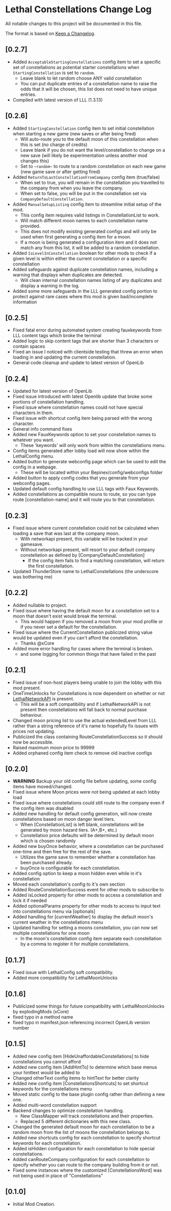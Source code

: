 # Lethal Constellations Change Log

All notable changes to this project will be documented in this file.
 
The format is based on [Keep a Changelog](http://keepachangelog.com/).

## [0.2.7]
 - Added ``AcceptableStartingConstellations`` config item to set a specific set of constellations as potential starter constellations when ``StartingConstellation`` is set to ``random``.
	- Leave blank to let random choose ANY valid constellation
	- You can put duplicate entries of a constellation name to raise the odds that it will be chosen, this list does not need to have unique entries.
 - Compiled with latest version of LLL (1.3.13)

## [0.2.6]
 - Added ``StartingConstellation`` config item to set initial constellation when starting a new game (new saves or after being fired)
	- Will auto-route you to the default moon of this constellation when this is set (no charge of credits)
	- Leave blank if you do not want the level/constellation to change on a new save (will likely be experimentation unless another mod changes this)
	- Set to ``~random~`` to route to a random constellation on each new game (new game save or after getting fired)
 - Added ``ReturnToLastConstellationFromCompany`` config item (true/false)
	- When set to true, you will remain in the constellation you travelled to the company from when you leave the company.
	- When set to false, you will be put in the constellation set via ``CompanyDefaultConstellation``.
 - Added ``ManualSetupListing`` config item to streamline initial setup of the mod.
	- This config item requires valid listings in ConstellationList to work.
	- Will match different moon names to each constellation name provided.
	- This does not modify existing generated configs and will only be used when first generating a config item for a moon.
	- If a moon is being generated a configuration item and it does not match any from this list, it will be added to a random constellation.
 - Added ``IsLevelInConstellation`` boolean for other mods to check if a given level is within either the current constellation or a specific constellation
 - Added safeguards against duplicate constellation names, including a warning that displays when duplicates are detected.
	- Will clean internal constellation names listing of any duplicates and display a warning in the log.
 - Added some more safeguards in the LLL generated config portion to protect against rare cases where this mod is given bad/incomplete information

## [0.2.5]
 - Fixed fatal error during automated system creating fauxkeywords from LLL content tags which broke the terminal
 - Added logic to skip content tags that are shorter than 3 characters or contain spaces
 - Fixed an issue I noticed with clientside testing that threw an error when loading in and updating the current constellation.
 - General code cleanup and update to latest version of OpenLib

## [0.2.4]
 - Updated for latest version of OpenLib
 - Fixed issue introduced with latest Openlib update that broke some portions of constellation handling.
 - Fixed issue where constellation names could not have special characters in them.
 - Fixed issue with shortcut config item being parsed with the wrong character.
 - General info command fixes
 - Added new FauxKeywords option to set your constellation names to whatever you want.
	- These 'keywords' will only work from within the constellations menu.
 - Config items generated after lobby load will now show within the LethalConfig menu.
 - Added button to generate webconfig page which can be used to edit the config in a webpage.
	- These will be located within your Bepinex/config/webconfigs folder
 - Added button to apply config codes that you generate from your webconfig pages.
 - Updated default config handling to use LLL tags with Faux Keywords.
 - Added constellations as compatible nouns to route, so you can type route [constellation-name] and it will route you to that constellation.

## [0.2.3]
 - Fixed issue where current constellation could not be calculated when loading a save that was last at the company moon.
	- With networkapi present, this variable will be tracked in your gamesave.
	- Without networkapi present, will resort to your default company constellation as defined by [CompanyDefaultConstellation]
		- If the config item fails to find a matching constellation, will return the first constellation.
 - Updated ThunderStore name to LethalConstellations (the underscore was bothering me)

## [0.2.2]
 - Added nullable to project.
 - Fixed issue where having the default moon for a constellation set to a moon that doesn't exist would break the terminal.
	- This would happen if you removed a moon from your mod profile or if you never set a default for the constellation.
 - Fixed issue where the CurrentConstellation publicized string value would be updated even if you can't afford the constellation.
	- Thanks @xCore
 - Added more error handling for cases where the terminal is broken.
	- and some logging for common things that have failed in the past

## [0.2.1]
 - Fixed issue of non-host players being unable to join the lobby with this mod present.
 - OneTimeUnlocks for Constellations is now dependent on whether or not [LethalNetworkAPI](https://thunderstore.io/c/lethal-company/p/xilophor/LethalNetworkAPI/) is present.
	- This will be a soft compatibility and if LethalNetworkAPI is not present then constellations will fall back to normal purchase behaviour.
 - Changed moon pricing list to use the actual extendedLevel from LLL rather than a string reference of it's name to hopefully fix issues with prices not updating.
 - Publicized the class containing RouteConstellationSuccess so it should now be accessible.
 - Raised maximum moon price to 99999
 - Added orphaned config item check to remove old inactive configs

## [0.2.0]
 - **WARNING** Backup your old config file before updating, some config items have moved/changed.
 - Fixed issue where Moon prices were not being updated at each lobby load
 - Fixed issue where constellations could still route to the company even if the config item was disabled
 - Added new handling for default config generation, will now create constellations based on moon danger level tiers.
	- When [ConstellationList] is left blank, constellations will be generated by moon hazard tiers. (A+,B+, etc.)
	- Constellation price defaults will be determined by default moon which is chosen randomly
 - Added new buyOnce behavior, where a constellation can be purchased one-time and then free for the rest of the save.
	- Utilizes the game save to remember whether a constellation has been purchased already.
	- buyOnce is configurable for each constellation.
 - Added config option to keep a moon hidden even while in it's constellation
 - Moved each constellation's config to it's own section
 - Added RouteConstellationSuccess event for other mods to subscribe to
 - Added isLocked property for other mods to access a constellation and lock it if needed
 - Added optionalParams property for other mods to access to input text into constellations menu via [optionals]
 - Added handling for [currentWeather] to display the default moon's current weather in the constellations menu
 - Updated handling for setting a moons constellation, you can now set multiple constellations for one moon
	- In the moon's constellation config item separate each constellation by a comma to register it for multiple constellations.

## [0.1.7]
 - Fixed issue with LethalConfig soft compatibility.
 - Added more compatibility for LethalMoonUnlocks

## [0.1.6]
 - Publicized some things for future compatibility with LethalMoonUnlocks by explodingMods (xCore)
 - fixed typo in a method name
 - fixed typo in manifest.json referencing incorrect OpenLib version number

## [0.1.5]
 - Added new config item [HideUnaffordableConstellations] to hide constellations you cannot afford
 - Added new config item [AddHintTo] to determine which base menus your hinttext would be added to
 - Changed otherText config items to hintText for better clarity
 - Added new config item [ConstellationsShortcuts] to set shortcut keywords for the constellations menu
 - Moved static config to the base plugin config rather than defining a new one.
 - Added multi-word constellation support
 - Backend changes to optimize constellation handling.
	- New ClassMapper will track constellations and their properties.
	- Replaced 5 different dictionaries with this new class.
 - Changed the generated default moon for each constellation to be a random moon from the list of moons the constellation belongs to.
 - Added new shortcuts config for each constellation to specify shortcut keywords for each constellation.
 - Added isHidden configuration for each constellation to hide special constellations.
 - Added canRouteCompany configuration for each constellation to specify whether you can route to the company building from it or not.
 - Fixed some instances where the customized [ConstellationsWord] was not being used in place of "Constellations"
  
## [0.1.0]
 - Initial Mod Creation.